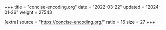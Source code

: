 +++
title = "concise-encoding.org"
date = "2022-03-22"
updated = "2024-01-26"
weight = 27543

[extra]
source = "https://concise-encoding.org/"
ratio = 16
size = 27
+++
